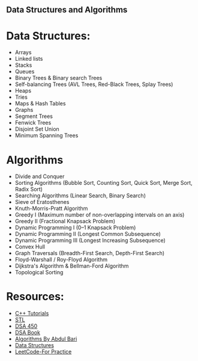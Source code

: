 ## Data Structures and Algorithms

# Data Structures:
  * Arrays
  * Linked lists
  * Stacks
  * Queues
  * Binary Trees & Binary search Trees
  * Self-balancing Trees (AVL Trees, Red-Black Trees, Splay Trees)
  * Heaps
  * Tries
  * Maps & Hash Tables
  * Graphs
  * Segment Trees
  * Fenwick Trees
  * Disjoint Set Union
  * Minimum Spanning Trees

# Algorithms
  * Divide and Conquer
  * Sorting Algorithms (Bubble Sort, Counting Sort, Quick Sort, Merge Sort, Radix Sort)
  * Searching Algorithms (Linear Search, Binary Search)
  * Sieve of Eratosthenes
  * Knuth-Morris-Pratt Algorithm
  * Greedy I (Maximum number of non-overlapping intervals on an axis)
  * Greedy II (Fractional Knapsack Problem)
  * Dynamic Programming I (0–1 Knapsack Problem)
  * Dynamic Programming II (Longest Common Subsequence)
  * Dynamic Programming III (Longest Increasing Subsequence)
  * Convex Hull
  * Graph Traversals (Breadth-First Search, Depth-First Search)
  * Floyd-Warshall / Roy-Floyd Algorithm
  * Dijkstra's Algorithm & Bellman-Ford Algorithm
  * Topological Sorting
  
# Resources:
 * [C++ Tutorials](https://www.youtube.com/playlist?list=PLlrATfBNZ98dudnM48yfGUldqGD0S4FFb) 
 * [STL](https://www.youtube.com/playlist?list=PL5jc9xFGsL8G3y3ywuFSvOuNm3GjBwdkb)
 * [DSA 450](https://docs.google.com/spreadsheets/d/19kdnw1eMXiqxn3djH_27TVMXkKigldZWzqPp7VYTqfA/edit#gid=0)
 * [DSA Book](http://home.ustc.edu.cn/~huang83/ds/Data%20Structures%20and%20Algorithms%20Using%20Python.pdf)
 * [Algorithms By Abdul Bari](https://www.youtube.com/playlist?list=PLDN4rrl48XKpZkf03iYFl-O29szjTrs_O)
 * [Data Structures](https://www.youtube.com/playlist?list=PLdo5W4Nhv31bbKJzrsKfMpo_grxuLl8LU)
 * [LeetCode-For Practice](https://leetcode.com/problemset/all/)
